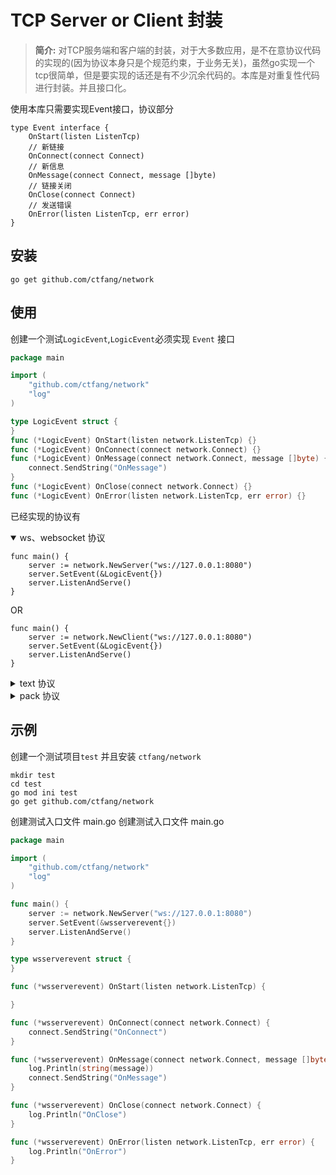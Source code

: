 # TCP Server or Client 封装

> **简介:** 
对TCP服务端和客户端的封装，对于大多数应用，是不在意协议代码的实现的(因为协议本身只是个规范约束，于业务无关)，虽然go实现一个tcp很简单，但是要实现的话还是有不少沉余代码的。本库是对重复性代码进行封装。并且接口化。

使用本库只需要实现Event接口，协议部分
````
type Event interface {
	OnStart(listen ListenTcp)
	// 新链接
	OnConnect(connect Connect)
	// 新信息
	OnMessage(connect Connect, message []byte)
	// 链接关闭
	OnClose(connect Connect)
	// 发送错误
	OnError(listen ListenTcp, err error)
}
````

## 安装

````gotemplate
go get github.com/ctfang/network
````

## 使用

创建一个测试`LogicEvent`,`LogicEvent`必须实现 `Event` 接口

````go
package main

import (
	"github.com/ctfang/network"
	"log"
)

type LogicEvent struct {
}
func (*LogicEvent) OnStart(listen network.ListenTcp) {}
func (*LogicEvent) OnConnect(connect network.Connect) {}
func (*LogicEvent) OnMessage(connect network.Connect, message []byte) {
	connect.SendString("OnMessage")
}
func (*LogicEvent) OnClose(connect network.Connect) {}
func (*LogicEvent) OnError(listen network.ListenTcp, err error) {}
````

已经实现的协议有

<details open="open">
    <summary>ws、websocket 协议</summary>
    
````
func main() {
	server := network.NewServer("ws://127.0.0.1:8080")
	server.SetEvent(&LogicEvent{})
	server.ListenAndServe()
}
````
OR

````
func main() {
	server := network.NewClient("ws://127.0.0.1:8080")
	server.SetEvent(&LogicEvent{})
	server.ListenAndServe()
}
````
</details>


<details>
    <summary>text 协议</summary>
    
就是以回车为分隔的tcp协议，通常用来在命令行测试使用

````
func main() {
	server := network.NewServer("text://127.0.0.1:8081")
	server.SetEvent(&LogicEvent{})
	server.ListenAndServe()
}
````
OR

````
func main() {
	server := network.NewClient("text://127.0.0.1:8081")
	server.SetEvent(&LogicEvent{})
	server.ListenAndServe()
}
````
</details>


<details>
    <summary>pack 协议</summary>

自定义协议中常用的格式：包长(4位)+包文

````
func main() {
	server := network.NewServer("pack://127.0.0.1:8081")
	server.SetEvent(&LogicEvent{})
	server.ListenAndServe()
}
````
OR

````
func main() {
	server := network.NewClient("pack://127.0.0.1:8081")
	server.SetEvent(&LogicEvent{})
	server.ListenAndServe()
}
````
</details>

## 示例

创建一个测试项目`test` 并且安装 `ctfang/network`
````
mkdir test
cd test
go mod ini test
go get github.com/ctfang/network
````
创建测试入口文件 main.go
创建测试入口文件 main.go
````go
package main

import (
	"github.com/ctfang/network"
	"log"
)

func main() {
	server := network.NewServer("ws://127.0.0.1:8080")
	server.SetEvent(&wsserverevent{})
	server.ListenAndServe()
}

type wsserverevent struct {
}

func (*wsserverevent) OnStart(listen network.ListenTcp) {

}

func (*wsserverevent) OnConnect(connect network.Connect) {
	connect.SendString("OnConnect")
}

func (*wsserverevent) OnMessage(connect network.Connect, message []byte) {
	log.Println(string(message))
	connect.SendString("OnMessage")
}

func (*wsserverevent) OnClose(connect network.Connect) {
	log.Println("OnClose")
}

func (*wsserverevent) OnError(listen network.ListenTcp, err error) {
	log.Println("OnError")
}

````
